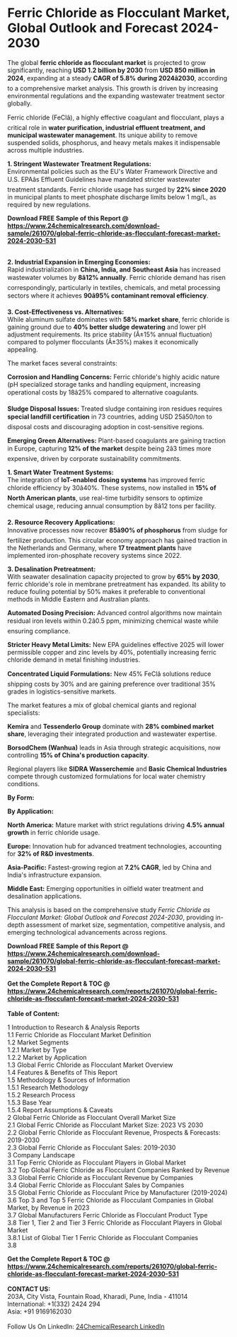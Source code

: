 <h1>Ferric Chloride as Flocculant Market, Global Outlook and Forecast 2024-2030</h1><p>The global <strong>ferric chloride as flocculant market</strong> is projected to grow significantly, reaching <strong>USD 1.2 billion by 2030</strong> from <strong>USD 850 million in 2024</strong>, expanding at a steady <strong>CAGR of 5.8% during 2024â2030</strong>, according to a comprehensive market analysis. This growth is driven by increasing environmental regulations and the expanding wastewater treatment sector globally.</p><p>Ferric chloride (FeClâ), a highly effective coagulant and flocculant, plays a critical role in <strong>water purification, industrial effluent treatment, and municipal wastewater management</strong>. Its unique ability to remove suspended solids, phosphorus, and heavy metals makes it indispensable across multiple industries.</p><p><strong>1. Stringent Wastewater Treatment Regulations:</strong><br>
Environmental policies such as the EU's Water Framework Directive and U.S. EPAâs Effluent Guidelines have mandated stricter wastewater treatment standards. Ferric chloride usage has surged by <strong>22% since 2020</strong> in municipal plants to meet phosphate discharge limits below 1 mg/L, as required by new regulations.</p><div><b>Download FREE Sample of this Report @ 
            <a href="https://www.24chemicalresearch.com/download-sample/261070/global-ferric-chloride-as-flocculant-forecast-market-2024-2030-531">
            https://www.24chemicalresearch.com/download-sample/261070/global-ferric-chloride-as-flocculant-forecast-market-2024-2030-531</a></b></div><br><p><strong>2. Industrial Expansion in Emerging Economies:</strong><br>
Rapid industrialization in <strong>China, India, and Southeast Asia</strong> has increased wastewater volumes by <strong>8â12% annually</strong>. Ferric chloride demand has risen correspondingly, particularly in textiles, chemicals, and metal processing sectors where it achieves <strong>90â95% contaminant removal efficiency</strong>.</p><p><strong>3. Cost-Effectiveness vs. Alternatives:</strong><br>
While aluminum sulfate dominates with <strong>58% market share</strong>, ferric chloride is gaining ground due to <strong>40% better sludge dewatering</strong> and lower pH adjustment requirements. Its price stability (Â±15% annual fluctuation) compared to polymer flocculants (Â±35%) makes it economically appealing.</p><p>The market faces several constraints:</p><p><strong>Corrosion and Handling Concerns:</strong> Ferric chloride's highly acidic nature (pH specialized storage tanks and handling equipment, increasing operational costs by 18â25% compared to alternative coagulants.</p><p><strong>Sludge Disposal Issues:</strong> Treated sludge containing iron residues requires <strong>special landfill certification</strong> in 73 countries, adding USD 25â50/ton to disposal costs and discouraging adoption in cost-sensitive regions.</p><p><strong>Emerging Green Alternatives:</strong> Plant-based coagulants are gaining traction in Europe, capturing <strong>12% of the market</strong> despite being 2â3 times more expensive, driven by corporate sustainability commitments.</p><p><strong>1. Smart Water Treatment Systems:</strong><br>
The integration of <strong>IoT-enabled dosing systems</strong> has improved ferric chloride efficiency by 30â40%. These systems, now installed in <strong>15% of North American plants</strong>, use real-time turbidity sensors to optimize chemical usage, reducing annual consumption by 8â12 tons per facility.</p><p><strong>2. Resource Recovery Applications:</strong><br>
Innovative processes now recover <strong>85â90% of phosphorus</strong> from sludge for fertilizer production. This circular economy approach has gained traction in the Netherlands and Germany, where <strong>17 treatment plants</strong> have implemented iron-phosphate recovery systems since 2022.</p><p><strong>3. Desalination Pretreatment:</strong><br>
With seawater desalination capacity projected to grow by <strong>65% by 2030</strong>, ferric chloride's role in membrane pretreatment has expanded. Its ability to reduce fouling potential by 50% makes it preferable to conventional methods in Middle Eastern and Australian plants.</p><p><strong>Automated Dosing Precision:</strong> Advanced control algorithms now maintain residual iron levels within 0.2â0.5 ppm, minimizing chemical waste while ensuring compliance.</p><p><strong>Stricter Heavy Metal Limits:</strong> New EPA guidelines effective 2025 will lower permissible copper and zinc levels by 40%, potentially increasing ferric chloride demand in metal finishing industries.</p><p><strong>Concentrated Liquid Formulations:</strong> New 45% FeClâ solutions reduce shipping costs by 30% and are gaining preference over traditional 35% grades in logistics-sensitive markets.</p><p>The market features a mix of global chemical giants and regional specialists:</p><p><strong>Kemira</strong> and <strong>Tessenderlo Group</strong> dominate with <strong>28% combined market share</strong>, leveraging their integrated production and wastewater expertise.</p><p><strong>BorsodChem (Wanhua)</strong> leads in Asia through strategic acquisitions, now controlling <strong>15% of China's production capacity</strong>.</p><p>Regional players like <strong>SIDRA Wasserchemie</strong> and <strong>Basic Chemical Industries</strong> compete through customized formulations for local water chemistry conditions.</p><p><strong>By Form:</strong></p><p><strong>By Application:</strong></p><p><strong>North America:</strong> Mature market with strict regulations driving <strong>4.5% annual growth</strong> in ferric chloride usage.</p><p><strong>Europe:</strong> Innovation hub for advanced treatment technologies, accounting for <strong>32% of R&amp;D investments</strong>.</p><p><strong>Asia-Pacific:</strong> Fastest-growing region at <strong>7.2% CAGR</strong>, led by China and India's infrastructure expansion.</p><p><strong>Middle East:</strong> Emerging opportunities in oilfield water treatment and desalination applications.</p><p>This analysis is based on the comprehensive study <em>Ferric Chloride as Flocculant Market: Global Outlook and Forecast 2024-2030</em>, providing in-depth assessment of market size, segmentation, competitive analysis, and emerging technological advancements across regions.</p><div><b>Download FREE Sample of this Report @ 
            <a href="https://www.24chemicalresearch.com/download-sample/261070/global-ferric-chloride-as-flocculant-forecast-market-2024-2030-531">
            https://www.24chemicalresearch.com/download-sample/261070/global-ferric-chloride-as-flocculant-forecast-market-2024-2030-531</a></b></div><br><div><b>Get the Complete Report & TOC @ 
            <a href="https://www.24chemicalresearch.com/reports/261070/global-ferric-chloride-as-flocculant-forecast-market-2024-2030-531">
            https://www.24chemicalresearch.com/reports/261070/global-ferric-chloride-as-flocculant-forecast-market-2024-2030-531</a></b></div><br>
            <b>Table of Content:</b><p>1 Introduction to Research & Analysis Reports<br />
    1.1 Ferric Chloride as Flocculant Market Definition<br />
    1.2 Market Segments<br />
        1.2.1 Market by Type<br />
        1.2.2 Market by Application<br />
    1.3 Global Ferric Chloride as Flocculant Market Overview<br />
    1.4 Features & Benefits of This Report<br />
    1.5 Methodology & Sources of Information<br />
        1.5.1 Research Methodology<br />
        1.5.2 Research Process<br />
        1.5.3 Base Year<br />
        1.5.4 Report Assumptions & Caveats<br />
2 Global Ferric Chloride as Flocculant Overall Market Size<br />
    2.1 Global Ferric Chloride as Flocculant Market Size: 2023 VS 2030<br />
    2.2 Global Ferric Chloride as Flocculant Revenue, Prospects & Forecasts: 2019-2030<br />
    2.3 Global Ferric Chloride as Flocculant Sales: 2019-2030<br />
3 Company Landscape<br />
    3.1 Top Ferric Chloride as Flocculant Players in Global Market<br />
    3.2 Top Global Ferric Chloride as Flocculant Companies Ranked by Revenue<br />
    3.3 Global Ferric Chloride as Flocculant Revenue by Companies<br />
    3.4 Global Ferric Chloride as Flocculant Sales by Companies<br />
    3.5 Global Ferric Chloride as Flocculant Price by Manufacturer (2019-2024)<br />
    3.6 Top 3 and Top 5 Ferric Chloride as Flocculant Companies in Global Market, by Revenue in 2023<br />
    3.7 Global Manufacturers Ferric Chloride as Flocculant Product Type<br />
    3.8 Tier 1, Tier 2 and Tier 3 Ferric Chloride as Flocculant Players in Global Market<br />
        3.8.1 List of Global Tier 1 Ferric Chloride as Flocculant Companies<br />
        3.8</p><div><b>Get the Complete Report & TOC @ 
            <a href="https://www.24chemicalresearch.com/reports/261070/global-ferric-chloride-as-flocculant-forecast-market-2024-2030-531">
            https://www.24chemicalresearch.com/reports/261070/global-ferric-chloride-as-flocculant-forecast-market-2024-2030-531</a></b></div><br><b>CONTACT US:</b><br>
            203A, City Vista, Fountain Road, Kharadi, Pune, India - 411014<br>
            International: +1(332) 2424 294<br>
            Asia: +91 9169162030 <br><br>
            Follow Us On LinkedIn: <a href="https://www.linkedin.com/company/24chemicalresearch/">24ChemicalResearch LinkedIn</a>